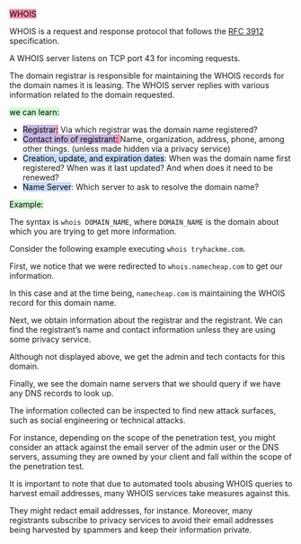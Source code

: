 
<mark style="background: #FF5582A6;">WHOIS</mark>

WHOIS is a request and response protocol that follows the [RFC 3912](https://www.ietf.org/rfc/rfc3912.txt) specification. 

A WHOIS server listens on TCP port 43 for incoming requests. 

The domain registrar is responsible for maintaining the WHOIS records for the domain names it is leasing. The WHOIS server replies with various information related to the domain requested.

<mark style="background: #BBFABBA6;">we can learn:</mark>

-   <mark style="background: #FF5582A6;"><mark style="background: #ADCCFFA6;">Registrar</mark>:</mark> Via which registrar was the domain name registered?
-  <mark style="background: #FF5582A6;"> <mark style="background: #ADCCFFA6;">Contact info of registrant</mark>: </mark>Name, organization, address, phone, among other things. (unless made hidden via a privacy service)
-   <mark style="background: #ADCCFFA6;">Creation, update, and expiration dates</mark>: When was the domain name first registered? When was it last updated? And when does it need to be renewed?
-   <mark style="background: #ADCCFFA6;">Name Server</mark>: Which server to ask to resolve the domain name?

<mark style="background: #BBFABBA6;">Example:</mark>

The syntax is `whois DOMAIN_NAME`, where `DOMAIN_NAME` is the domain about which you are trying to get more information. 

Consider the following example executing `whois tryhackme.com`.

First, we notice that we were redirected to `whois.namecheap.com` to get our information. 

In this case and at the time being, `namecheap.com` is maintaining the WHOIS record for this domain name.

Next, we obtain information about the registrar and the registrant. We can find the registrant’s name and contact information unless they are using some privacy service. 

Although not displayed above, we get the admin and tech contacts for this domain.

Finally, we see the domain name servers that we should query if we have any DNS records to look up.

The information collected can be inspected to find new attack surfaces, such as social engineering or technical attacks. 

For instance, depending on the scope of the penetration test, you might consider an attack against the email server of the admin user or the DNS servers, assuming they are owned by your client and fall within the scope of the penetration test.

It is important to note that due to automated tools abusing WHOIS queries to harvest email addresses, many WHOIS services take measures against this. 

They might redact email addresses, for instance. Moreover, many registrants subscribe to privacy services to avoid their email addresses being harvested by spammers and keep their information private.